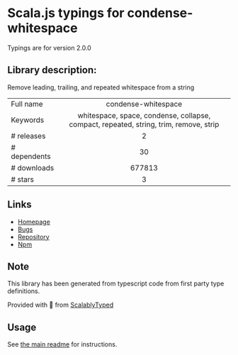 
# Scala.js typings for condense-whitespace

Typings are for version 2.0.0

## Library description:
Remove leading, trailing, and repeated whitespace from a string

|                    |                 |
| ------------------ | :-------------: |
| Full name          | condense-whitespace |
| Keywords           | whitespace, space, condense, collapse, compact, repeated, string, trim, remove, strip |
| # releases         | 2 |
| # dependents       | 30 |
| # downloads        | 677813 |
| # stars            | 3 |

## Links
- [Homepage](https://github.com/sindresorhus/condense-whitespace#readme)
- [Bugs](https://github.com/sindresorhus/condense-whitespace/issues)
- [Repository](https://github.com/sindresorhus/condense-whitespace)
- [Npm](https://www.npmjs.com/package/condense-whitespace)
    


## Note
This library has been generated from typescript code from first party type definitions.

Provided with :purple_heart: from [ScalablyTyped](https://github.com/oyvindberg/ScalablyTyped)

## Usage
See [the main readme](../../readme.md) for instructions.


